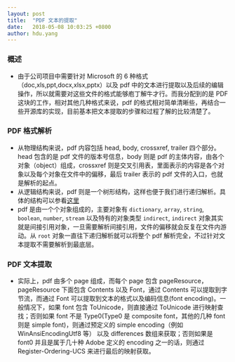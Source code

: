 ```yaml
---
layout: post
title:  "PDF 文本的提取"
date:   2018-05-08 10:03:25 +0800
author: hdu.yang
---
```


### 概述
* 由于公司项目中需要针对 Microsoft 的 6 种格式（doc,xls,ppt,docx,xlsx,pptx）以及 pdf 中的文本进行提取以及后续的编辑操作，所以就需要对这些文件的格式能够庖丁解牛才行。而我分配到的是 PDF 这块的工作，相对其他几种格式来说，pdf 的格式相对简单清晰些，再结合一些开源库的实现，目前基本把文本提取的步骤和过程了解的比较清楚了。

### PDF 格式解析
* 从物理结构来说，pdf 内容包括 head, body, crossxref, trailer 四个部分。head 包含的是 pdf 文件的版本号信息，body 则是 pdf 的主体内容，由各个对象（object）组成，crossxref 则是交叉引用表，里面表示的内容是各个对象以及每个对象在文件中的偏移，最后 trailer 表示的 pdf 文件的入口，也就是解析的起点。
* 从逻辑结构来说，pdf 则是一个树形结构，这样也便于我们进行递归解析。具体的结构可以参看[这里](https://timgsa.baidu.com/timg?image&quality=80&size=b9999_10000&sec=1525783555346&di=a30cbf472ebe659f1fa6ef97cab335b3&imgtype=jpg&src=http%3A%2F%2Fimg2.imgtn.bdimg.com%2Fit%2Fu%3D8404517%2C2635080543%26fm%3D214%26gp%3D0.jpg)
* pdf 是由一个个对象组成的，主要对象有 `dictionary`, `array`, `string`, `boolean`, `number`, `stream` 以及特有的对象类型 `indirect`, `indirect` 对象其实就是间接引用对象，一旦需要解析间接引用，文件的偏移就会反复在文件内游动。从 `root` 对象一直往下递归解析就可以将整个 pdf 解析完全，不过针对文本提取不需要解析到最底层。

### PDF 文本提取
* 实际上，pdf 由多个 page 组成，而每个 page 包含 pageResource，pageResource 下面包含 Contents 以及 Font，通过 Contents 可以提取到字节流，而通过 Font 可以提取到文本的格式以及编码信息(font encoding)。一般情况下，如果 font 包含 ToUnicode，则直接通过 ToUnicode 进行映射查找；否则如果 font 不是 Type0(Type0 是 composite font，其他的几种 font 则是 simple font)，则通过预定义的 simple encoding（例如 WinAnsiEncodingUtf8 等） 以及 differences 数组来获取；否则如果是 font0 并且是属于几十种 Adobe 定义的 encoding 之一的话，则通过 Register-Ordering-UCS 来进行最后的映射获取。
